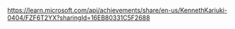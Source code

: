 https://learn.microsoft.com/api/achievements/share/en-us/KennethKariuki-0404/FZF6T2YX?sharingId=16EB80331C5F2688
<!---
Kariuki11/Kariuki11 is a ✨ special ✨ repository because its `README.md` (this file) appears on your GitHub profile.
You can click the Preview link to take a look at your changes.
--->
